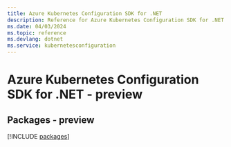 ```yaml
---
title: Azure Kubernetes Configuration SDK for .NET
description: Reference for Azure Kubernetes Configuration SDK for .NET
ms.date: 04/03/2024
ms.topic: reference
ms.devlang: dotnet
ms.service: kubernetesconfiguration
---
```

# Azure Kubernetes Configuration SDK for .NET - preview
## Packages - preview
[!INCLUDE [packages](kubernetes-configuration-index.md)]